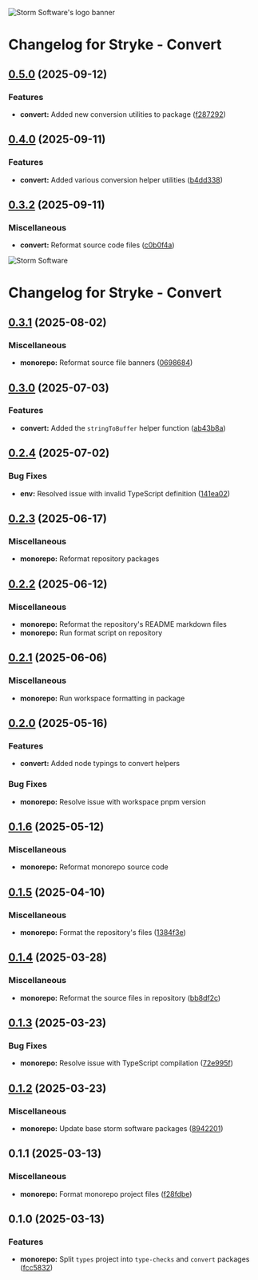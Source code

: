 ![Storm Software's logo banner](https://public.storm-cdn.com/brand-banner.png)

# Changelog for Stryke - Convert

## [0.5.0](https://github.com/storm-software/stryke/releases/tag/convert%400.5.0) (2025-09-12)

### Features

- **convert:** Added new conversion utilities to package
  ([f287292](https://github.com/storm-software/stryke/commit/f287292))

## [0.4.0](https://github.com/storm-software/stryke/releases/tag/convert%400.4.0) (2025-09-11)

### Features

- **convert:** Added various conversion helper utilities
  ([b4dd338](https://github.com/storm-software/stryke/commit/b4dd338))

## [0.3.2](https://github.com/storm-software/stryke/releases/tag/convert%400.3.2) (2025-09-11)

### Miscellaneous

- **convert:** Reformat source code files
  ([c0b0f4a](https://github.com/storm-software/stryke/commit/c0b0f4a))

![Storm Software](https://public.storm-cdn.com/brand-banner.png)

# Changelog for Stryke - Convert

## [0.3.1](https://github.com/storm-software/stryke/releases/tag/convert%400.3.1) (2025-08-02)

### Miscellaneous

- **monorepo:** Reformat source file banners
  ([0698684](https://github.com/storm-software/stryke/commit/0698684))

## [0.3.0](https://github.com/storm-software/stryke/releases/tag/convert%400.3.0) (2025-07-03)

### Features

- **convert:** Added the `stringToBuffer` helper function
  ([ab43b8a](https://github.com/storm-software/stryke/commit/ab43b8a))

## [0.2.4](https://github.com/storm-software/stryke/releases/tag/convert%400.2.4) (2025-07-02)

### Bug Fixes

- **env:** Resolved issue with invalid TypeScript definition
  ([141ea02](https://github.com/storm-software/stryke/commit/141ea02))

## [0.2.3](https://github.com/storm-software/stryke/releases/tag/convert%400.2.3) (2025-06-17)

### Miscellaneous

- **monorepo:** Reformat repository packages

## [0.2.2](https://github.com/storm-software/stryke/releases/tag/convert%400.2.2) (2025-06-12)

### Miscellaneous

- **monorepo:** Reformat the repository's README markdown files
- **monorepo:** Run format script on repository

## [0.2.1](https://github.com/storm-software/stryke/releases/tag/convert%400.2.1) (2025-06-06)

### Miscellaneous

- **monorepo:** Run workspace formatting in package

## [0.2.0](https://github.com/storm-software/stryke/releases/tag/convert%400.2.0) (2025-05-16)

### Features

- **convert:** Added node typings to convert helpers

### Bug Fixes

- **monorepo:** Resolve issue with workspace pnpm version

## [0.1.6](https://github.com/storm-software/stryke/releases/tag/convert%400.1.6) (2025-05-12)

### Miscellaneous

- **monorepo:** Reformat monorepo source code

## [0.1.5](https://github.com/storm-software/stryke/releases/tag/convert%400.1.5) (2025-04-10)

### Miscellaneous

- **monorepo:** Format the repository's files
  ([1384f3e](https://github.com/storm-software/stryke/commit/1384f3e))

## [0.1.4](https://github.com/storm-software/stryke/releases/tag/convert%400.1.4) (2025-03-28)

### Miscellaneous

- **monorepo:** Reformat the source files in repository
  ([bb8df2c](https://github.com/storm-software/stryke/commit/bb8df2c))

## [0.1.3](https://github.com/storm-software/stryke/releases/tag/convert%400.1.3) (2025-03-23)

### Bug Fixes

- **monorepo:** Resolve issue with TypeScript compilation
  ([72e995f](https://github.com/storm-software/stryke/commit/72e995f))

## [0.1.2](https://github.com/storm-software/stryke/releases/tag/convert%400.1.2) (2025-03-23)

### Miscellaneous

- **monorepo:** Update base storm software packages
  ([8942201](https://github.com/storm-software/stryke/commit/8942201))

## 0.1.1 (2025-03-13)

### Miscellaneous

- **monorepo:** Format monorepo project files
  ([f28fdbe](https://github.com/storm-software/stryke/commit/f28fdbe))

## 0.1.0 (2025-03-13)

### Features

- **monorepo:** Split `types` project into `type-checks` and `convert` packages
  ([fcc5832](https://github.com/storm-software/stryke/commit/fcc5832))
